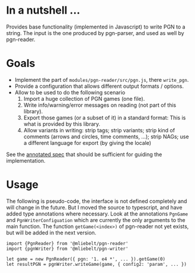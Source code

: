 # In a nutshell ...
Provides base functionality (implemented in Javascript) to write PGN to a string. The input is the one produced by pgn-parser, and used as well by pgn-reader.

# Goals

* Implement the part of `modules/pgn-reader/src/pgn.js`, there `write_pgn`.
* Provide a configuration that allows different output formats / options.
* Allow to be used to do the following scenario
  1. Import a huge collection of PGN games (one file).
  1. Write info/warning/error messages on reading (not part of this library).
  1. Export those games (or a subset of it) in a standard format: This is what is provided by this library.
  1. Allow variants in writing: strip tags; strip variants; strip kind of comments (arrows and circles, time comments, ...); strip NAGs; use a different language for export (by giving the locale)
  
See the [annotated spec](https://github.com/mliebelt/pgn-spec-commented/blob/main/annotated/export.md) that should be sufficient for guiding the implementation.
    
# Usage

The following is pseudo-code, the interface is not defined completely and will change in the future. But I moved the source to typescript, and have added type annotations where necessary. Look at the annotations `PgnGame` and `PgnWriterConfiguation` which are currently the only arguments to the main function. The function `getGame(<index>)` of pgn-reader not yet exists, but will be added in the next version.

```
import {PgnReader} from '@mliebelt/pgn-reader'
import {pgnWriter} from '@mliebelt/pgn-writer'

let game = new PgnReader({ pgn: '1. e4 *', ... }).getGame(0)
let resultPGN = pgnWriter.writeGame(game, { config2: 'param', ... })
```
